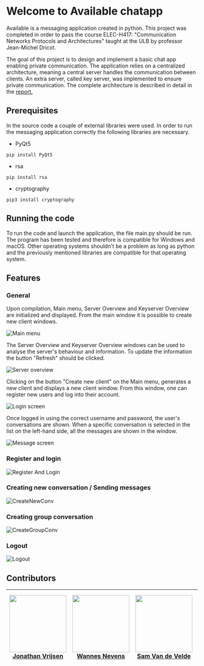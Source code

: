 # Welcome to Available chatapp

Available is a messaging application created in python.
This project was completed in order to pass the course ELEC-H417: "Communication Networks Protocols and Architectures"
taught at the ULB by professor Jean-Michel Dricot.

The goal of this project is to design and implement
a basic chat app enabling private communication.
The application relies on a centralized architecture, 
meaning a central server handles the communication between
clients. An extra server, called key server, was implemented
to ensure private communication. The complete architecture
is described in detail in the [report.](https://github.com/link_to_report)

## Prerequisites

In the source code a couple of external libraries were used.
In order to run the messaging application correctly the following
libraries are necessary.

- PyQt5 

```
pip install PyQt5
```
- rsa 

```
pip install rsa
```
- cryptography

```
pip3 install cryptography
```

## Running the code

To run the code and launch the application, the file main.py should be run.
The program has been tested and therefore is compatible 
for Windows and macOS. Other operating systems shouldn't be a problem
as long as python and the previously mentioned libraries are compatible for that operating system.

## Features

### General

Upon compilation, Main menu, Server Overview and Keyserver Overview are initialized and displayed.
From the main window it is possible to create new client windows.

<img alt="Main menu" src="https://github.com/JonathanVrijsen/Comnet-Messenger/blob/main/src/Images/GUI_MainMenu.png" title="Main menu"/>

The Server Overview and Keyserver Overview windows can be used to analyse the server's behaviour and information. To update the information the button "Refresh" should be clicked.

<img alt="Server overview" src="https://github.com/JonathanVrijsen/Comnet-Messenger/blob/main/src/Images/GUI_ServerOverView.png" title="Server overview"/>

Clicking on the button "Create new client" on the Main menu, generates a new client and displays a new client window.
From this window, one can register new users and log into their account.

<img alt="Login screen" src="https://github.com/JonathanVrijsen/Comnet-Messenger/blob/main/src/Images/GUI_LoginScreen.png" title="Login screen"/>

Once logged in using the correct username and password, the user's conversations are shown.
When a specific conversation is selected in the list on the left-hand side, 
all the messages are shown in the window.

<img alt="Message screen" src="https://github.com/JonathanVrijsen/Comnet-Messenger/blob/main/src/Images/GUI_MessageScreen.png" title="Message screen"/>

### Register and login

<img alt="Register And Login" src="https://github.com/JonathanVrijsen/Comnet-Messenger/blob/main/src/Images/RegisterAndLogin.gif" title="Register And Login"/>

### Creating new conversation / Sending messages

<img alt="CreateNewConv" src="https://github.com/JonathanVrijsen/Comnet-Messenger/blob/main/src/Images/CreateNewConv.gif" title="CreateNewConv"/>


### Creating group conversation

<img alt="CreateGroupConv" src="https://github.com/JonathanVrijsen/Comnet-Messenger/blob/main/src/Images/CreateGroupConv.gif" title="CreateGroupConv"/>


### Logout

<img alt="Logout" src="https://github.com/JonathanVrijsen/Comnet-Messenger/blob/main/src/Images/RegisterAndLogin.gif" title="Logout"/>





## Contributors

| <img src="https://avatars.githubusercontent.com/u/84011890?v=4" width="150"/> [Jonathan Vrijsen](https://github.com/JonathanVrijsen) | <img src="https://avatars.githubusercontent.com/u/49029691?v=4" width="150"/>[Wannes Nevens](https://github.com/WannesN) | <img src="https://avatars.githubusercontent.com/u/58397500?v=4" width="150"/>[Sam Van de Velde](https://github.com/SamVandeVelde) | <img src="https://avatars.githubusercontent.com/u/62985294?v=4" width="150"/>[Louis Van Eeckhoudt](https://github.com/Louis-Van-Eeckhoudt) |
|--------------------------------------------------------------------------------------------------------------------------------------|--------------------------------------------------------------------------------------------------------------------------|-----------------------------------------------------------------------------------------------------------------------------------|--------------------------------------------------------------------------------------------------------------------------------------------|



